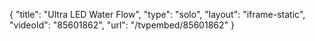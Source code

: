 {
    "title": "Ultra LED Water Flow",
    "type": "solo",
    "layout": "iframe-static",
    "videoId": "85601862",
    "url": "\/tvpembed\/85601862"
}